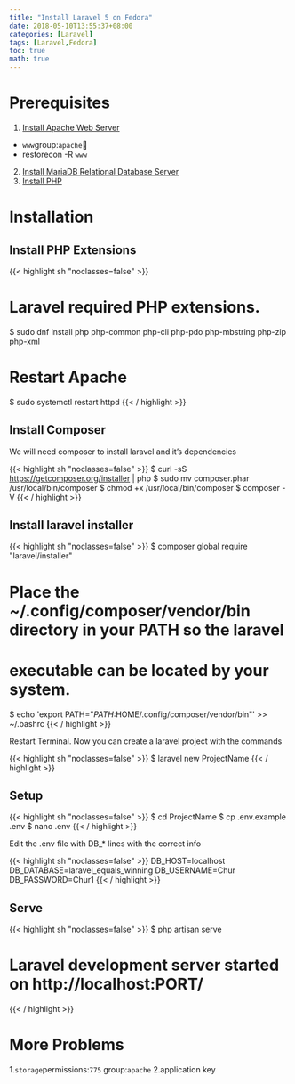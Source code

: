 ```yaml
---
title: "Install Laravel 5 on Fedora"
date: 2018-05-10T13:55:37+08:00
categories: [Laravel]
tags: [Laravel,Fedora]
toc: true
math: true
---
```

# Prerequisites

1. [Install Apache Web Server](https://developer.fedoraproject.org/start/sw/web-app/apache.html)
 * `www`group:`apache`
 * restorecon -R `www`
2. [Install MariaDB Relational Database Server](https://developer.fedoraproject.org/tech/database/mariadb/about.html)
3. [Install PHP](https://developer.fedoraproject.org/tech/languages/php/php-installation.html)


# Installation

## Install PHP Extensions

{{< highlight sh "noclasses=false" >}}
# Laravel required PHP extensions.
$ sudo dnf install php php-common php-cli php-pdo php-mbstring php-zip php-xml
# Restart Apache
$ sudo systemctl restart httpd
{{< / highlight >}}

## Install Composer

We will need composer to install laravel and it’s dependencies

{{< highlight sh "noclasses=false" >}}
$ curl -sS https://getcomposer.org/installer | php
$ sudo mv composer.phar /usr/local/bin/composer
$ chmod +x /usr/local/bin/composer
$ composer -V
{{< / highlight >}}

## Install laravel installer

{{< highlight sh "noclasses=false" >}}
$ composer global require "laravel/installer"
# Place the ~/.config/composer/vendor/bin directory in your PATH so the laravel
# executable can be located by your system.
$ echo 'export PATH="$PATH:$HOME/.config/composer/vendor/bin"' >> ~/.bashrc
{{< / highlight >}}

Restart Terminal. Now you can create a laravel project with the commands

{{< highlight sh "noclasses=false" >}}
$ laravel new ProjectName
{{< / highlight >}}

## Setup

{{< highlight sh "noclasses=false" >}}
$ cd ProjectName
$ cp .env.example .env
$ nano .env
{{< / highlight >}}

Edit the .env file with DB_* lines with the correct info

{{< highlight sh "noclasses=false" >}}
DB_HOST=localhost
DB_DATABASE=laravel_equals_winning
DB_USERNAME=Chur
DB_PASSWORD=Chur1
{{< / highlight >}}

## Serve

{{< highlight sh "noclasses=false" >}}
$ php artisan serve
# Laravel development server started on http://localhost:PORT/
{{< / highlight >}}

# More Problems
1.`storage`permissions:`775` group:`apache`
2.application key
